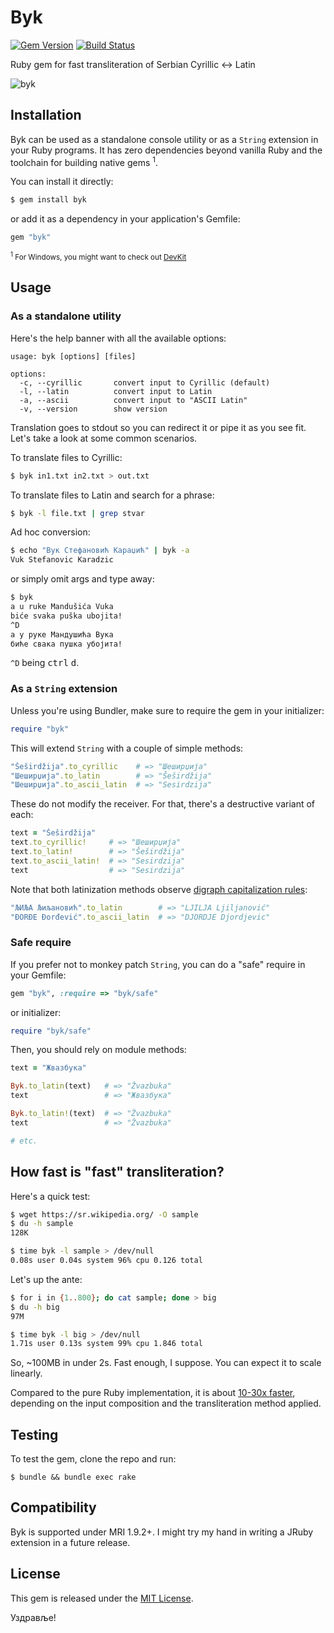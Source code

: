 Byk
===

[![Gem Version](https://badge.fury.io/rb/byk.svg)](https://rubygems.org/gems/byk)
[![Build Status](https://travis-ci.org/topalovic/byk.svg?branch=master)](https://travis-ci.org/topalovic/byk)

Ruby gem for fast transliteration of Serbian Cyrillic ↔ Latin

![byk](https://cloud.githubusercontent.com/assets/626128/7155207/07545960-e35d-11e4-804e-5fdee70a3e30.png)


## Installation

Byk can be used as a standalone console utility or as a `String`
extension in your Ruby programs. It has zero dependencies beyond
vanilla Ruby and the toolchain for building native gems <sup>1</sup>.

You can install it directly:

```ruby
$ gem install byk
```

or add it as a dependency in your application's Gemfile:

```ruby
gem "byk"
```

<sub><sup>1</sup> For Windows, you might want to check out
[DevKit](https://github.com/oneclick/rubyinstaller/wiki/Development-Kit)</sub>


## Usage

### As a standalone utility

Here's the help banner with all the available options:

```
usage: byk [options] [files]

options:
  -c, --cyrillic       convert input to Cyrillic (default)
  -l, --latin          convert input to Latin
  -a, --ascii          convert input to "ASCII Latin"
  -v, --version        show version
```

Translation goes to stdout so you can redirect it or pipe it as you
see fit. Let's take a look at some common scenarios.

To translate files to Cyrillic:
```sh
$ byk in1.txt in2.txt > out.txt
```

To translate files to Latin and search for a phrase:
```sh
$ byk -l file.txt | grep stvar
```

Ad hoc conversion:
```sh
$ echo "Вук Стефановић Караџић" | byk -a
Vuk Stefanovic Karadzic
```

or simply omit args and type away:
```sh
$ byk
a u ruke Mandušića Vuka
biće svaka puška ubojita!
^D
а у руке Мандушића Вука
биће свака пушка убојита!
```

`^D` being <kbd>ctrl</kbd> <kbd>d</kbd>.


### As a `String` extension

Unless you're using Bundler, make sure to require the gem in your
initializer:

```ruby
require "byk"
```

This will extend `String` with a couple of simple methods:

```ruby
"Šeširdžija".to_cyrillic    # => "Шеширџија"
"Шеширџија".to_latin        # => "Šeširdžija"
"Шеширџија".to_ascii_latin  # => "Sesirdzija"
```

These do not modify the receiver. For that, there's a destructive
variant of each:

```ruby
text = "Šeširdžija"
text.to_cyrillic!     # => "Шеширџија"
text.to_latin!        # => "Šeširdžija"
text.to_ascii_latin!  # => "Sesirdzija"
text                  # => "Sesirdzija"
```

Note that both latinization methods observe
[digraph capitalization rules](http://sr.wikipedia.org/wiki/Гајица#.D0.94.D0.B8.D0.B3.D1.80.D0.B0.D1.84.D0.B8):

```ruby
"ЉИЉА Љиљановић".to_latin        # => "LJILJA Ljiljanović"
"ĐORĐE Đorđević".to_ascii_latin  # => "DJORDJE Djordjevic"
```


### Safe require

If you prefer not to monkey patch `String`, you can do a "safe"
require in your Gemfile:


```ruby
gem "byk", :require => "byk/safe"
```

or initializer:

```ruby
require "byk/safe"
```

Then, you should rely on module methods:

```ruby
text = "Жвазбука"

Byk.to_latin(text)   # => "Žvazbuka"
text                 # => "Жвазбука"

Byk.to_latin!(text)  # => "Žvazbuka"
text                 # => "Žvazbuka"

# etc.
```


## How fast is "fast" transliteration?

Here's a quick test:

```sh
$ wget https://sr.wikipedia.org/ -O sample
$ du -h sample
128K

$ time byk -l sample > /dev/null
0.08s user 0.04s system 96% cpu 0.126 total
```

Let's up the ante:

```sh
$ for i in {1..800}; do cat sample; done > big
$ du -h big
97M

$ time byk -l big > /dev/null
1.71s user 0.13s system 99% cpu 1.846 total
```

So, ~100MB in under 2s. Fast enough, I suppose. You can expect it to
scale linearly.

Compared to the pure Ruby implementation, it is about
[10-30x faster](benchmark), depending on the input composition and the
transliteration method applied.


## Testing

To test the gem, clone the repo and run:

```
$ bundle && bundle exec rake
```


## Compatibility

Byk is supported under MRI 1.9.2+. I might try my hand in writing a
JRuby extension in a future release.



## License

This gem is released under the [MIT License](LICENSE).

Уздравље!
